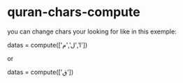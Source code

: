 # quran-chars-compute

you can change chars your looking for like in this exemple:

datas = compute(['ا','ل','م'])

or

datas = compute(['ق'])
